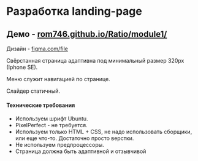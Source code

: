 # Разработка landing-page

## Демо - [rom746.github.io/Ratio/module1/](https://rom746.github.io/Ratio/module1/)

Дизайн - [figma.com/file](https://www.figma.com/file/VsA7lowyHmr0WUZAQ9X3n8/Ratio-courses?node-id=0%3A1)

Свёрстанная страница адаптивна под минимальный размер 320px (Iphone SE).

Меню служит навигацией по странице.

Слайдер статичный.

#### Технические требования

- Используем шрифт Ubuntu.
- PixelPerfect - не требуется.
- Используем только HTML + CSS, не надо использовать сборщики, или еще что-то. Достаточно просто верстки.
- Не используем предпроцессоры.
- Страница должна быть адаптивной и отзывчивой